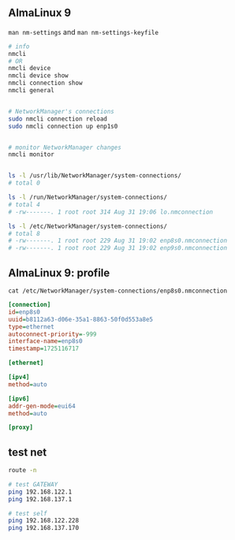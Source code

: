 ## AlmaLinux 9
`man nm-settings` and `man nm-settings-keyfile`
```bash
# info
nmcli
# OR
nmcli device
nmcli device show
nmcli connection show
nmcli general


# NetworkManager's connections
sudo nmcli connection reload
sudo nmcli connection up enp1s0


# monitor NetworkManager changes
nmcli monitor


ls -l /usr/lib/NetworkManager/system-connections/
# total 0

ls -l /run/NetworkManager/system-connections/
# total 4
# -rw-------. 1 root root 314 Aug 31 19:06 lo.nmconnection

ls -l /etc/NetworkManager/system-connections/
# total 8
# -rw-------. 1 root root 229 Aug 31 19:02 enp8s0.nmconnection
# -rw-------. 1 root root 229 Aug 31 19:02 enp9s0.nmconnection
```


## AlmaLinux 9: profile
`cat /etc/NetworkManager/system-connections/enp8s0.nmconnection`
```ini
[connection]
id=enp8s0
uuid=b8112a63-d06e-35a1-8863-50f0d553a8e5
type=ethernet
autoconnect-priority=-999
interface-name=enp8s0
timestamp=1725116717

[ethernet]

[ipv4]
method=auto

[ipv6]
addr-gen-mode=eui64
method=auto

[proxy]
```

## test net
```bash
route -n

# test GATEWAY
ping 192.168.122.1
ping 192.168.137.1

# test self
ping 192.168.122.228
ping 192.168.137.170
```

